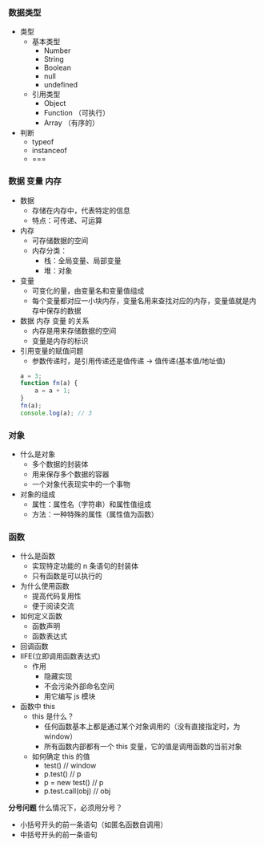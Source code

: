 ###  数据类型
- 类型
    - 基本类型
        - Number
        - String
        - Boolean
        - null
        - undefined
    - 引用类型
        - Object
        - Function （可执行）
        - Array （有序的）
- 判断
    - typeof
    - instanceof
    - ===


### 数据 变量 内存
- 数据
    - 存储在内存中，代表特定的信息
    - 特点：可传递、可运算
- 内存
    - 可存储数据的空间
    - 内存分类：
        - 栈：全局变量、局部变量
        - 堆：对象
- 变量
    - 可变化的量，由变量名和变量值组成
    - 每个变量都对应一小块内存，变量名用来查找对应的内存，变量值就是内存中保存的数据
- 数据 内存 变量 的关系
    - 内存是用来存储数据的空间
    - 变量是内存的标识
- 引用变量的赋值问题
    - 参数传递时，是引用传递还是值传递  -> 值传递(基本值/地址值)
    ```JavaScript
    a = 3;
    function fn(a) {
        a = a + 1;
    }
    fn(a);
    console.log(a); // 3
    ```

### 对象
- 什么是对象
    - 多个数据的封装体
    - 用来保存多个数据的容器
    - 一个对象代表现实中的一个事物
- 对象的组成
    - 属性：属性名（字符串）和属性值组成
    - 方法：一种特殊的属性（属性值为函数）

### 函数
- 什么是函数
    - 实现特定功能的 n 条语句的封装体
    - 只有函数是可以执行的
- 为什么使用函数
    - 提高代码复用性
    - 便于阅读交流
- 如何定义函数
    - 函数声明
    - 函数表达式
- 回调函数
- IIFE(立即调用函数表达式)
    - 作用
        - 隐藏实现
        - 不会污染外部命名空间
        - 用它编写 js 模块
- 函数中 this
    - this 是什么？
        - 任何函数基本上都是通过某个对象调用的（没有直接指定时，为 window）
        - 所有函数内部都有一个 this 变量，它的值是调用函数的当前对象
    - 如何确定 this 的值
        - test()  // window
        - p.test() // p
        - p = new test() // p
        - p.test.call(obj) // obj

**分号问题**
什么情况下，必须用分号？
- 小括号开头的前一条语句（如匿名函数自调用）
- 中括号开头的前一条语句
